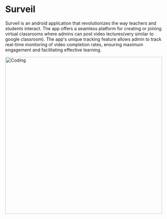 # Surveil
Surveil is an android application that revolutionizes the way teachers and students interact. The app offers a seamless platform for creating or joining virtual classrooms where admins can post video lectures(very similar to google classroom). The app's unique tracking feature allows admin to track real-time monitoring of video completion rates, ensuring maximum engagement and facilitating effective learning.</p>
<img src="https://user-images.githubusercontent.com/72496286/222168061-95a1dd63-eb24-4646-b4cd-ffb15b5290f4.png" alt="Coding" width="500"/>

